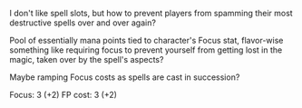 I don't like spell slots, but how to prevent players from spamming their most destructive spells over and over again?


Pool of essentially mana points tied to character's Focus stat, flavor-wise something like requiring focus to prevent yourself from getting lost in the magic, taken over by the spell's aspects?

Maybe ramping Focus costs as spells are cast in succession?

Focus: 3 (+2)
FP cost: 3 (+2)
